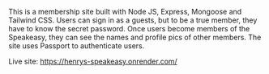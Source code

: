 This is a membership site built with Node JS, Express, Mongoose and Tailwind CSS. 
Users can sign in as a guests, but to be a true member, they have to know the secret password.
Once users become members of the Speakeasy, they can see the names and profile pics of other members. 
The site uses Passport to authenticate users.

Live site: https://henrys-speakeasy.onrender.com/